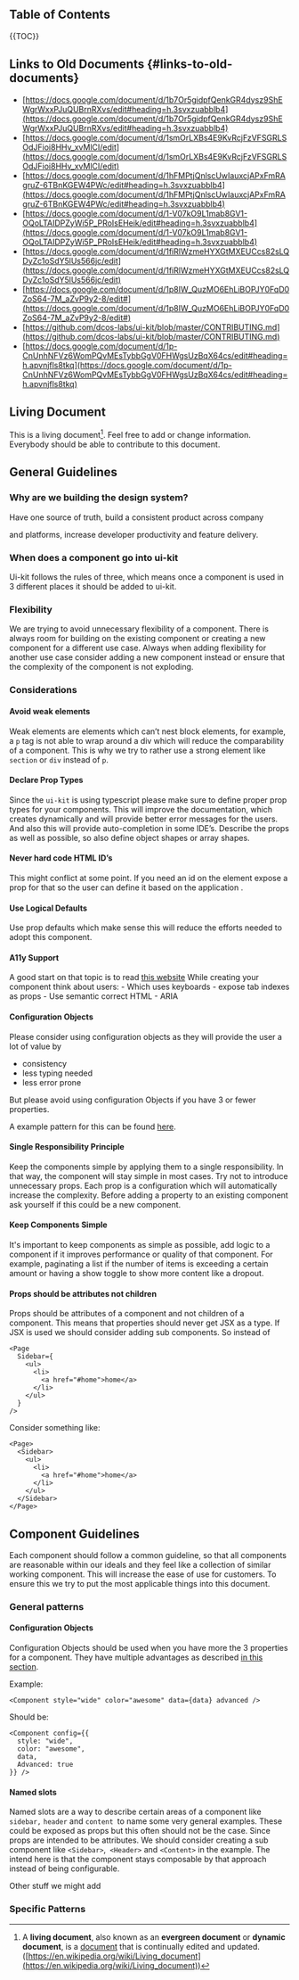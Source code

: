 ## Table of Contents


{{TOC}}



## Links to Old Documents {#links-to-old-documents}



*   [https://docs.google.com/document/d/1b7Or5gidpfQenkGR4dysz9ShEWgrWxxPJuQUBrnRXvs/edit#heading=h.3svxzuabblb4](https://docs.google.com/document/d/1b7Or5gidpfQenkGR4dysz9ShEWgrWxxPJuQUBrnRXvs/edit#heading=h.3svxzuabblb4)
*   [https://docs.google.com/document/d/1smOrLXBs4E9KvRcjFzVFSGRLSOdJFioi8HHv_xvMlCI/edit](https://docs.google.com/document/d/1smOrLXBs4E9KvRcjFzVFSGRLSOdJFioi8HHv_xvMlCI/edit)
*   [https://docs.google.com/document/d/1hFMPtjQnlscUwIauxcjAPxFmRAgruZ-6TBnKGEW4PWc/edit#heading=h.3svxzuabblb4](https://docs.google.com/document/d/1hFMPtjQnlscUwIauxcjAPxFmRAgruZ-6TBnKGEW4PWc/edit#heading=h.3svxzuabblb4)
*   [https://docs.google.com/document/d/1-V07kO9L1mab8GV1-OQoLTAIDPZyWi5P_PRoIsEHeik/edit#heading=h.3svxzuabblb4](https://docs.google.com/document/d/1-V07kO9L1mab8GV1-OQoLTAIDPZyWi5P_PRoIsEHeik/edit#heading=h.3svxzuabblb4)
*   [https://docs.google.com/document/d/1fiRlWzmeHYXGtMXEUCcs82sLQDyZc1oSdY5lUs566jc/edit](https://docs.google.com/document/d/1fiRlWzmeHYXGtMXEUCcs82sLQDyZc1oSdY5lUs566jc/edit)
*   [https://docs.google.com/document/d/1p8IW_QuzMO6EhLiBOPJY0FqD0ZoS64-7M_aZvP9y2-8/edit#](https://docs.google.com/document/d/1p8IW_QuzMO6EhLiBOPJY0FqD0ZoS64-7M_aZvP9y2-8/edit#)
*   [https://github.com/dcos-labs/ui-kit/blob/master/CONTRIBUTING.md](https://github.com/dcos-labs/ui-kit/blob/master/CONTRIBUTING.md)
*   [https://docs.google.com/document/d/1p-CnUnhNFVz6WomPQvMEsTybbGgV0FHWgsUzBqX64cs/edit#heading=h.apvnjfls8tkq](https://docs.google.com/document/d/1p-CnUnhNFVz6WomPQvMEsTybbGgV0FHWgsUzBqX64cs/edit#heading=h.apvnjfls8tkq)


## Living Document

This is a living document[^1]. Feel free to add or change information. Everybody should be able to contribute to this document.


## General Guidelines


### Why are we building the design system?

Have one source of truth, build a consistent product across company

and platforms, increase developer productivity and feature delivery.


### When does a component go into ui-kit

Ui-kit follows the rules of three, which means once a component is used in 3 different places it should be added to ui-kit.


### Flexibility

We are trying to avoid unnecessary flexibility of a component. There is always room for building on the existing component or creating a new component for a different use case. Always when adding flexibility for another use case consider adding a new component instead or ensure that the complexity of the component is not exploding.


### Considerations


#### Avoid weak elements

Weak elements are elements which can’t nest block elements, for example, a `p` tag is not able to wrap around a div which will reduce the comparability of a component. This is why we try to rather use a strong element like `section` or `div` instead of `p`.


#### Declare Prop Types

Since the `ui-kit` is using typescript please make sure to define proper prop types for your components. This will improve the documentation, which creates dynamically and will provide better error messages for the users. And also this will provide auto-completion in some IDE’s. Describe the props as well as possible, so also define object shapes or array shapes.


#### Never hard code HTML ID’s

This might conflict at some point. If you need an id on the element expose a prop for that so the user can define it based on the application	.


#### Use Logical Defaults

Use prop defaults which make sense this will reduce the efforts needed to adopt this component.


#### A11y Support

A good start on that topic is to read [this website](https://a11yproject.com/) While creating your component think about users: - Which uses keyboards - expose tab indexes as props - Use semantic correct HTML - ARIA


#### Configuration Objects

Please consider using configuration objects as they will provide the user a lot of value by



*   consistency
*   less typing needed
*   less error prone

But please avoid using configuration Objects if you have 3 or fewer properties.

A example pattern for this can be found [here](#configuration-objects).


#### Single Responsibility Principle

Keep the components simple by applying them to a single responsibility. In that way, the component will stay simple in most cases. Try not to introduce unnecessary props. Each prop is a configuration which will automatically increase the complexity. Before adding a property to an existing component ask yourself if this could be a new component.


#### Keep Components Simple

It's important to keep components as simple as possible, add logic to a component if it improves performance or quality of that component. For example, paginating a list if the number of items is exceeding a certain amount or having a show toggle to show more content like a dropout.


#### Props should be attributes not children

Props should be attributes of a component and not children of a component. This means that properties should never get JSX as a type. If JSX is used we should consider adding sub components. So instead of


```
<Page
  Sidebar={
    <ul>
      <li>
        <a href="#home">home</a>
      </li>
    </ul>
  }
/>
```


Consider something like:


```
<Page>
  <Sidebar>
    <ul>
      <li>
        <a href="#home">home</a>
      </li>
    </ul>
  </Sidebar>
</Page>
```



## Component Guidelines

Each component should follow a common guideline, so that all components are reasonable within our ideals and they feel like a collection of similar working component. This will increase the ease of use for customers. To ensure this we try to put the most applicable things into this document.


### General patterns


#### Configuration Objects

Configuration Objects should be used when you have more the 3 properties for a component. They have multiple advantages as described [in this section](#configuration-objects).

Example:


```
<Component style="wide" color="awesome" data={data} advanced />
```


Should be:


```
<Component config={{
  style: "wide",
  color: "awesome",
  data,
  Advanced: true
}} />
```



#### Named slots

Named slots are a way to describe certain areas of a component like `sidebar,` `header` and `content `to name some very general examples. These could be exposed as props but this often should not be the case. Since props are intended to be attributes. We should consider creating a sub component like `<Sidebar>`,` <Header>` and `<Content>` in the example. The intend here is that the component stays composable by that approach instead of being configurable.

Other stuff we might add


### Specific Patterns


[^1]: A **living document**, also known as an **evergreen document** or **dynamic document**, is a [document](https://en.wikipedia.org/wiki/Document) that is continually edited and updated.([https://en.wikipedia.org/wiki/Living_document](https://en.wikipedia.org/wiki/Living_document))
